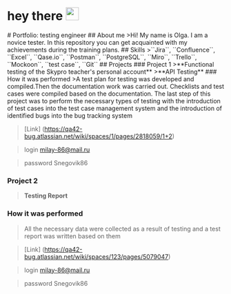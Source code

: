 <h1>
  hey there
  <img src="https://media.giphy.com/media/hvRJCLFzcasrR4ia7z/giphy.gif" width="30px"/>
</h1>
# Portfolio: testing engineer
## About me
>Hi! My name is Olga. I am a novice tester. In this repository you can get acquainted with my achievements during the training plans.
## Skills
>``Jira``, ``Confluence``, ``Excel``, ``Qase.io``, ``Postman``, ``PostgreSQL``,
``Miro``, ``Trello``, ``Mockoon``, ``test case``, ``Git``
## Projects
### Project 1
>**Functional testing of the Skypro teacher's personal account**
>**API Testing**
### How it was performed
>A test plan for testing was developed and compiled.Then the documentation work was carried out. Checklists and test cases were compiled based on the documentation. The last step of this project was to perform the necessary types of testing with the introduction of test cases into the test case management system and the introduction of identified bugs into the bug tracking system

>[Link] (https://qa42-bug.atlassian.net/wiki/spaces/1/pages/2818059/1+2)

>login milay-86@mail.ru

>password Snegovik86
### Project 2
>**Testing Report**
### How it was performed
>All the necessary data were collected as a result of testing and a test report was written based on them

>[Link] (https://qa42-bug.atlassian.net/wiki/spaces/123/pages/5079047)

>login milay-86@mail.ru

>password Snegovik86
